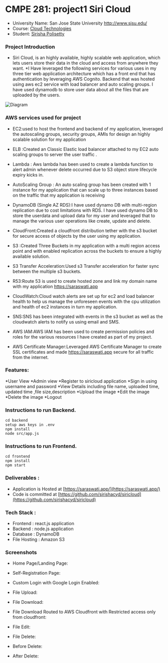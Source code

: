 # CMPE 281: project1 Siri Cloud
*	University Name: San Jose State University http://www.sjsu.edu/ 
*	Course: [Cloud Technologies](http://info.sjsu.edu/web-dbgen/catalog/courses/CMPE281.html)
*	Student: [Sirisha Polisetty](https://www.linkedin.com/in/sirishapolisetty/)

### Project Introduction
* Siri Cloud, is an highly available, highly scalable web application, which lets users store their data in the cloud and access from anywhere they want. 
*I Have leveraged the following services for various uses in my three tier web application architecture which has a front end that has authentication  by leveraging AWS Cognito. Backend that was hosted using  aws ec2 service with load balancer and auto scaling groups.  I have used dynamodb to store user data about all the files that are uploaded by the users. 




![Diagram](https://user-images.githubusercontent.com/103618216/196087012-d2239dd7-4bb8-4d3d-8f60-6d451cdfbe55.jpg)

### AWS services used for project

* EC2:used to host the frontend and backend of my application, leveraged the autoscaling groups, security groups, AMIs for design an highly scalable solution for my application 
 
* ELB :Created an Classic Elastic load balancer attached to my EC2 auto scaling groups to server the user traffic .

* Lambda : Aws lambda has been used to create a lambda function to alert admin whenever delete occurred due to S3 object store lifecycle expiry kicks in.

* AutoScaling Group :  An auto scaling group has been created with 1 instance for my application that can scale up to three instances based on the traffic that my application is receiving

* DynamoDB (Single AZ RDS):I have used dynamo DB with multi-region replication due to cost limitations with RDS.  I have used dynamo DB to store the userdata and upload data for my user and leveraged that to manage the various user operations like create, update and delete.

* CloudFront:Created a cloudfront distribution tether with the s3 bucket for secure access of objects by the user using my application.

* S3 :Created Three Buckets in my application with a multi region access point and with enabled replication across the buckets to ensure a highly available solution.
* S3 Transfer Acceleration:Used s3 Transfer acceleration for faster sync between the multiple s3 buckets.

* R53:Route 53 is used to create hosted zone and link my domain name with my application https://saraswati.app	

* CloudWatch:Cloud watch alerts are set up for ec2 and load balancer health to help us manage the unforeseen events with the cpu utilization and health of ec2 instances in turn my application. 

* SNS:SNS has been integrated with events in the s3 bucket as well as the cloudwatch alerts to notify us using email and SMS.

* AWS  IAM:AWS IAM has been used to create permission policies and roles for the various resources I have created as part of my project.

* AWS Certificate Manager:Leveraged AWS Certificate Manager to create SSL certificates and made https://saraswati.app  secure for all traffic from the internet.


### Features:
*User View
*Admin view
*Register to siricloud application
*Sign in using username and password
*View Details including file name, uploaded time, updated time ,file size,description
*Upload the image
*Edit the image
*Delete the image
*Logout


### Instructions to run Backend.

```
cd backend
setup aws keys in .env
npm install
node src/app.js
```


### Instructions to run Frontend.

```
cd frontend
npm install
npm start
```

### Deliverables :

- Application is Hosted at [https://saraswati.app/](https://saraswati.app/)
- Code is committed at [https://github.com/sirishacyd/siricloud](https://github.com/sirishacyd/siricloud)


### Tech Stack :

- Frontend : react.js application
- Backend : node.js application
- Database : DynamoDB
- File Hosting : Amazon S3


### Screenshots

* Home Page/Landing Page:

* Self-Registration Page:  

* Custom Login with Google Login Enabled:

* File Upload: 

* File Download:

* File Download Routed to AWS Cloudfront with Restricted access only from cloudfront:

* File Edit: 

* File Delete:

* Before Delete:

* After Delete:
